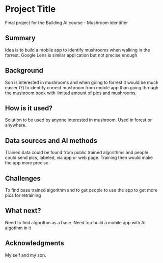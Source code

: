 <!-- This is the markdown template for the final project of the Building AI course, 
created by Reaktor Innovations and University of Helsinki.  -->

# Project Title

Final project for the Building AI course - Mushroom identifier

## Summary

Idea is to build a mobile app to identify mushrooms when walking in the forrest. Google Lens is similar application but not precise enough


## Background

Son is interested in mushrooms and when going to forrest it would be much easier (?) to identify correct mushroom from mobile app than going through the mushroom book with limited amount of pics and mushrooms.


## How is it used?

Solution to be used by anyone interested in mushroom. Used in forest or anywhere. 


## Data sources and AI methods
Trained data could be found from public trained algorithms and people could send pics, labeled, via app or web page. Training then would make the app more precise. 

## Challenges
To find base trained algorithm and to get people to use the app to get more pics for retraining

## What next?
Need to find algorithm as a base. 
Need top build a mobile app with AI algotihm in it

## Acknowledgments
My self and my son.
